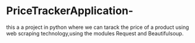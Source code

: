 # PriceTrackerApplication-

this a a project in python where we can tarack the price of a product using web scraping technology,using the modules Request and Beautifulsoup.
